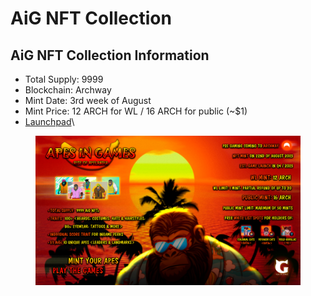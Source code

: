 # AiG NFT Collection

## AiG NFT Collection Information <a href="#9c94" id="9c94"></a>

* Total Supply: 9999
* Blockchain: Archway
* Mint Date: 3rd week of August
* Mint Price: 12 ARCH for WL / 16 ARCH for public (\~$1)
* [Launchpad](https://architech.zone/)\


<figure><img src="../.gitbook/assets/AiG-framework-3.1.jpg" alt=""><figcaption></figcaption></figure>
